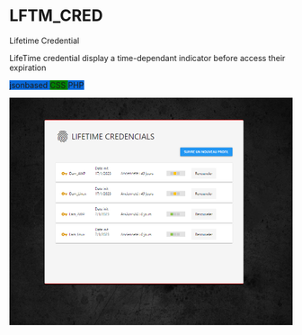 # LFTM_CRED
Lifetime Credential 


LifeTime credential display a time-dependant indicator before access their  expiration 

<span style="background-color:#0969DA"> jsonbased </span> <span style="background-color:green"> CSS </span> <span style="background-color:#0969DA"> PHP </span>

![ screen ](https://raw.githubusercontent.com/LMaury/LFTM_CRED/main/lifetime_screen.png)
